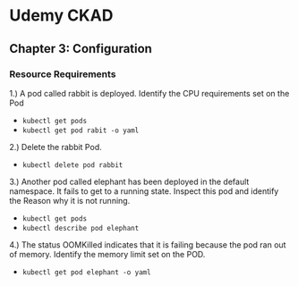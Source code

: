 # Udemy CKAD

## Chapter 3: Configuration

### Resource Requirements

1.) A pod called rabbit is deployed. Identify the CPU requirements set on the Pod

- `kubectl get pods`
- `kubectl get pod rabit -o yaml`

2.) Delete the rabbit Pod.

- `kubectl delete pod rabbit`

3.) Another pod called elephant has been deployed in the default namespace. It fails to get to a running state. Inspect this pod and identify the Reason why it is not running.

- `kubectl get pods`
- `kubectl describe pod elephant`

4.) The status OOMKilled indicates that it is failing because the pod ran out of memory. Identify the memory limit set on the POD.

- `kubectl get pod elephant -o yaml`
